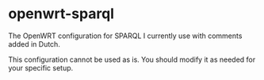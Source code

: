 openwrt-sparql
==============

The OpenWRT configuration for SPARQL I currently use with comments added in Dutch.

This configuration cannot be used as is. You should modify it as needed for your specific setup.

